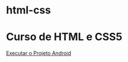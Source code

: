 # html-css
<h1>Curso de HTML e CSS5</h1>
    <p><a href="https://danielrosadasilva.github.io/html-css/exercicios/projetoandroid/index.html">Executar o Projeto Android</a></p>
    <p><a href="https://danielrosadasilva.github.io/html-css/exercicios/paginadevideos/index.html"></p>
    <p>
    <a href="https://danielrosadasilva.github.io/html-css/exercicios/paginaperfil/index.html"></p>